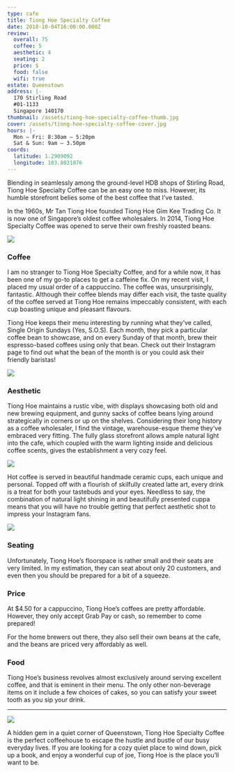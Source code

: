 ```yaml
---
type: cafe
title: Tiong Hoe Specialty Coffee
date: 2018-10-04T16:00:00.000Z
review:
  overall: 75
  coffee: 5
  aesthetic: 4
  seating: 2
  price: $
  food: false
  wifi: true
estate: Queenstown
address: |-
  170 Stirling Road
  #01-1133
  Singapore 140170
thumbnail: /assets/tiong-hoe-specialty-coffee-thumb.jpg
cover: /assets/tiong-hoe-specialty-coffee-cover.jpg
hours: |-
  Mon – Fri: 8:30am – 5:20pm
  Sat & Sun: 9am – 3.50pm
coords:
  latitude: 1.2909092
  longitude: 103.8031076
---
```


Blending in seamlessly among the ground-level HDB shops of Stirling Road, Tiong Hoe Specialty Coffee can be an easy one to miss. However, its humble storefront belies some of the best coffee that I’ve tasted.

In the 1960s, Mr Tan Tiong Hoe founded Tiong Hoe Gim Kee Trading Co. It is now one of Singapore’s oldest coffee wholesalers. In 2014, Tiong Hoe Specialty Coffee was opened to serve their own freshly
roasted beans.

![](../../static/assets/tiong-hoe-specialty-coffee-1.jpg)

### Coffee

I am no stranger to Tiong Hoe Specialty Coffee, and for a while now, it has been one of my go-to places to get a caffeine fix. On my recent visit, I placed my usual order of a cappuccino. The coffee was, unsurprisingly, fantastic. Although their coffee blends may differ each visit, the taste quality of the coffee served at Tiong Hoe remains impeccably consistent, with each cup boasting unique and pleasant flavours.

Tiong Hoe keeps their menu interesting by running what they’ve called, Single Origin Sundays (Yes, S.O.S). Each month, they pick a particular coffee bean to showcase, and on every Sunday of that month, brew their espresso-based coffees using only that bean. Check out their Instagram page to find out what the bean of the month is or you could ask their friendly baristas!

![](../../static/assets/tiong-hoe-specialty-coffee-2.jpg)

### Aesthetic

Tiong Hoe maintains a rustic vibe, with displays showcasing both old and new brewing equipment, and gunny sacks of coffee beans lying around strategically in corners or up on the shelves. Considering their long history as a coffee wholesaler, I find the vintage, warehouse-esque theme they’ve embraced very fitting. The fully glass storefront allows ample natural light into the cafe, which coupled with the warm lighting inside and delicious coffee scents, gives the establishment a very cozy feel.

![](../../static/assets/tiong-hoe-specialty-coffee-3.jpg)

Hot coffee is served in beautiful handmade ceramic cups, each unique and personal. Topped off with a flourish of skilfully created latte art, every drink is a treat for both your tastebuds and your eyes. Needless to say, the combination of natural light shining in and beautifully presented cuppa means that you will have no trouble getting that perfect aesthetic shot to impress your Instagram fans.

![](../../static/assets/tiong-hoe-specialty-coffee-4.jpg)

### Seating

Unfortunately, Tiong Hoe’s floorspace is rather small and their seats are very limited. In my estimation, they can seat about only 20 customers, and even then you should be prepared for a bit of a squeeze.

### Price

At $4.50 for a cappuccino, Tiong Hoe’s coffees are pretty affordable. However, they only accept Grab Pay or cash, so remember to come prepared!

For the home brewers out there, they also sell their own beans at the cafe, and the beans are priced very affordably as well.

### Food

Tiong Hoe’s business revolves almost exclusively around serving excellent coffee, and that is eminent in their menu. The only other non-beverage items on it include a few choices of cakes, so you can satisfy your sweet tooth as you sip your drink.

---

![](../../static/assets/tiong-hoe-specialty-coffee-5.jpg)

A hidden gem in a quiet corner of Queenstown, Tiong Hoe Specialty Coffee is the perfect coffeehouse to escape the hustle and bustle of our busy everyday lives. If you are looking for a cozy quiet place to wind down, pick up a book, and enjoy a wonderful cup of joe, Tiong Hoe is the place you’ll want to be.
